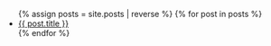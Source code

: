 <ul>
  {% assign posts = site.posts | reverse %}
  {% for post in posts %}
    <li>
      <a href="{{ post.url }}">{{ post.title }}</a>
    </li>
  {% endfor %}
</ul>
